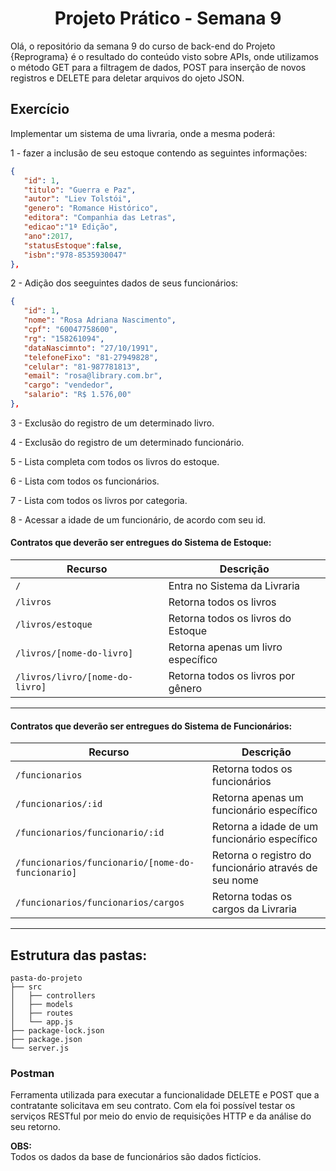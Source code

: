 <h1 align="center">Projeto Prático - Semana 9</h1>

Olá, o repositório da semana 9 do curso de back-end do Projeto {Reprograma} é o resultado do conteúdo visto sobre APIs, onde utilizamos o método GET para a filtragem de dados, POST para inserção de novos registros e DELETE para deletar arquivos do ojeto JSON.

## Exercício

Implementar um sistema de uma livraria, onde a mesma poderá:

1 - fazer a inclusão de seu estoque contendo as seguintes informações: 

```json
{  
   "id": 1,
   "titulo": "Guerra e Paz",
   "autor": "Liev Tolstói",
   "genero": "Romance Histórico",
   "editora": "Companhia das Letras", 
   "edicao":"1ª Edição",
   "ano":2017,
   "statusEstoque":false,
   "isbn":"978-8535930047"
},
```

2 - Adição dos seeguintes dados de seus funcionários:

```json
{  
   "id": 1,
   "nome": "Rosa Adriana Nascimento",
   "cpf": "60047758600",
   "rg": "158261094",
   "dataNascimnto": "27/10/1991",
   "telefoneFixo": "81-27949828",
   "celular": "81-987781813",
   "email": "rosa@library.com.br",
   "cargo": "vendedor",
   "salario": "R$ 1.576,00"
},
```

3 - Exclusão do registro de um determinado livro.

4 - Exclusão do registro de um determinado funcionário.

5 - Lista completa com todos os livros do estoque.

6 - Lista com todos os funcionários.

7 - Lista com todos os livros por categoria.

8 - Acessar a idade de um funcionário, de acordo com seu id.

#### Contratos que deverão ser entregues do Sistema de Estoque:

| Recurso                                  | Descrição                            |
| ---------------------------------------- | ------------------------------------ |
| `/`                                      | Entra no Sistema da Livraria         |
| `/livros`                                | Retorna todos os livros              |
| `/livros/estoque`                        | Retorna todos os livros do Estoque   |
| `/livros/[nome-do-livro]`                | Retorna apenas um livro específico   |
| `/livros/livro/[nome-do-livro]`          | Retorna todos os livros por gênero   |

---

#### Contratos que deverão ser entregues do Sistema de Funcionários:

| Recurso                                          | Descrição                                  
| -------------------------------------------------| -------------------------------------------|
| `/funcionarios`                                  | Retorna todos os funcionários                               |
| `/funcionarios/:id`                              | Retorna apenas um funcionário específico                                 |
| `/funcionarios/funcionario/:id`                  | Retorna a idade de um funcionário específico                                 |
| `/funcionarios/funcionario/[nome-do-funcionario]`| Retorna o registro do funcionário através de seu nome                                |
| `/funcionarios/funcionarios/cargos`              | Retorna todas os cargos da Livraria                                   |

---

## Estrutura das pastas:

```
pasta-do-projeto
├── src
│   ├── controllers
│   ├── models
│   ├── routes
│   └── app.js
├── package-lock.json
├── package.json
└── server.js
```

### Postman

Ferramenta utilizada para executar a funcionalidade DELETE e POST que a contratante solicitava em seu contrato. Com ela foi possível testar os serviços RESTful por meio do envio de requisições HTTP e da análise do seu retorno.

**OBS:**
<br>
Todos os dados da base de funcionários são dados fictícios.